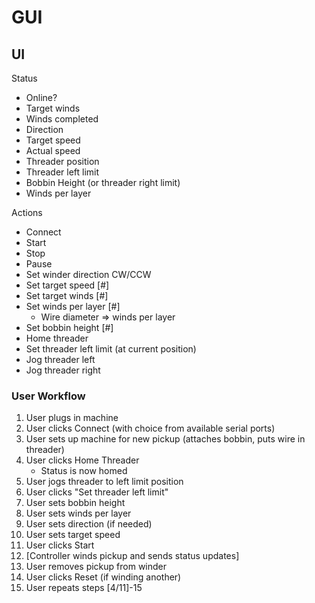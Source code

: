 # GUI

## UI

Status
- Online?
- Target winds
- Winds completed
- Direction
- Target speed
- Actual speed
- Threader position
- Threader left limit
- Bobbin Height (or threader right limit)
- Winds per layer

Actions
- Connect
- Start
- Stop
- Pause
- Set winder direction CW/CCW
- Set target speed [#]
- Set target winds [#]
- Set winds per layer [#]
    - Wire diameter => winds per layer
- Set bobbin height [#]
- Home threader
- Set threader left limit (at current position)
- Jog threader left
- Jog threader right

### User Workflow

1. User plugs in machine
2. User clicks Connect (with choice from available serial ports)
3. User sets up machine for new pickup (attaches bobbin, puts wire in threader)
4. User clicks Home Threader
    - Status is now homed
5. User jogs threader to left limit position
6. User clicks "Set threader left limit"
7. User sets bobbin height
8. User sets winds per layer
9. User sets direction (if needed)
10. User sets target speed
11. User clicks Start
12. [Controller winds pickup and sends status updates]
13. User removes pickup from winder
14. User clicks Reset (if winding another)
15. User repeats steps [4/11]-15
